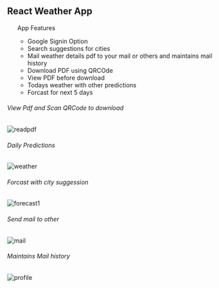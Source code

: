 <h2>React Weather App</h2>
<ul>
    App Features
    <ul>
        <li>
            Google Signin Option
        </li>
        <li>
            Search suggestions for cities
        </li>
        <li>
            Mail weather details pdf to your mail or others and maintains mail history
        </li>
        <li>
            Download PDF using QRCOde 
        </li>
        <li>
            View PDF before download
        </li>
        <li>
            Todays weather with other predictions
        </li>
        <li>
            Forcast for next 5 days
        </li>
    </ul>
</ul>
<h6>View Pdf and Scan QRCode to download</h6>
<img src="https://i.ibb.co/nrkzGyz/readpdf.png" alt="readpdf" border="0">
<h6>Daily Predictions</h6>
<img src="https://i.ibb.co/TY01qKn/weather.png" alt="weather" border="0">
<h6>Forcast with city suggession</h6>
<img src="https://i.ibb.co/0yYsJ52/forecast1.png" alt="forecast1" border="0">
<h6>Send mail to other</h6>
<img src="https://i.ibb.co/YywLbNF/mail.png" alt="mail" border="0">
<h6>Maintains Mail history</h6>
<img src="https://i.ibb.co/MfBnK81/profile.png" alt="profile" border="0">
